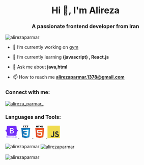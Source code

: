 <h1 align="center">Hi 👋, I'm Alireza</h1>
<h3 align="center">A passionate frontend developer from Iran</h3>

<p align="left"> <img src="https://komarev.com/ghpvc/?username=alirezaparmar&label=Profile%20views&color=0e75b6&style=flat" alt="alirezaparmar" /> </p>

- 🔭 I’m currently working on [gym](https://github.com/alirezaparmar/project/blob/main/index.html)

- 🌱 I’m currently learning **(javascript) , React.js**

- 💬 Ask me about **java,html**

- 📫 How to reach me **alirezaparmar.1378@gmail.com**

<h3 align="left">Connect with me:</h3>
<p align="left">
<a href="https://instagram.com/alireza_parmar_" target="blank"><img align="center" src="https://raw.githubusercontent.com/rahuldkjain/github-profile-readme-generator/master/src/images/icons/Social/instagram.svg" alt="alireza_parmar_" height="30" width="40" /></a>
</p>

<h3 align="left">Languages and Tools:</h3>
<p align="left"> <a href="https://getbootstrap.com" target="_blank" rel="noreferrer"> <img src="https://raw.githubusercontent.com/devicons/devicon/master/icons/bootstrap/bootstrap-plain-wordmark.svg" alt="bootstrap" width="40" height="40"/> </a> <a href="https://www.w3schools.com/css/" target="_blank" rel="noreferrer"> <img src="https://raw.githubusercontent.com/devicons/devicon/master/icons/css3/css3-original-wordmark.svg" alt="css3" width="40" height="40"/> </a> <a href="https://www.w3.org/html/" target="_blank" rel="noreferrer"> <img src="https://raw.githubusercontent.com/devicons/devicon/master/icons/html5/html5-original-wordmark.svg" alt="html5" width="40" height="40"/> </a> <a href="https://developer.mozilla.org/en-US/docs/Web/JavaScript" target="_blank" rel="noreferrer"> <img src="https://raw.githubusercontent.com/devicons/devicon/master/icons/javascript/javascript-original.svg" alt="javascript" width="40" height="40"/> </a> </p>

<p><img align="left" src="https://github-readme-stats.vercel.app/api/top-langs?username=alirezaparmar&show_icons=true&locale=en&layout=compact" alt="alirezaparmar" /></p>

<p>&nbsp;<img align="center" src="https://github-readme-stats.vercel.app/api?username=alirezaparmar&show_icons=true&locale=en" alt="alirezaparmar" /></p>

<p><img align="center" src="https://github-readme-streak-stats.herokuapp.com/?user=alirezaparmar&" alt="alirezaparmar" /></p>
